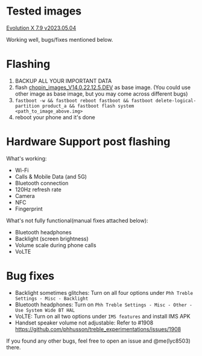 # Tested images
[Evolution X 7.9 v2023.05.04](https://github.com/ponces/treble_build_evo/releases/tag/v2023.05.04)

Working well, bugs/fixes mentioned below.

# Flashing
1. BACKUP ALL YOUR IMPORTANT DATA
2. flash [chopin_images_V14.0.22.12.5.DEV](http://bigota.d.miui.com/V14.0.22.12.5.DEV/chopin_images_V14.0.22.12.5.DEV_20221205.0000.00_13.0_cn_chinatelecom_dafa144a83.tgz) as base image. (You could use other image as base image, but you may come across different bugs)
3. `fastboot -w && fastboot reboot fastboot && fastboot delete-logical-partition product_a && fastboot flash system <path_to_image_above.img>`
4. reboot your phone and it's done

# Hardware Support post flashing

What's working:
- Wi-Fi
- Calls & Mobile Data (and 5G)
- Bluetooth connection
- 120Hz refresh rate
- Camera
- NFC
- Fingerprint

What's not fully functional(manual fixes attached below):
- Bluetooth headphones
- Backlight (screen brightness)
- Volume scale during phone calls
- VoLTE

# Bug fixes
- Backlight sometimes glitches: Turn on all four options under `Phh Treble Settings - Misc - Backlight`
- Bluetooth headphones: Turn on `Phh Treble Settings - Misc - Other - Use System Wide BT HAL`
- VoLTE: Turn on all two options under `IMS features` and install IMS APK
- Handset speaker volume not adjustable: Refer to #1908 https://github.com/phhusson/treble_experimentations/issues/1908

If you found any other bugs, feel free to open an issue and @me(lyc8503) there.